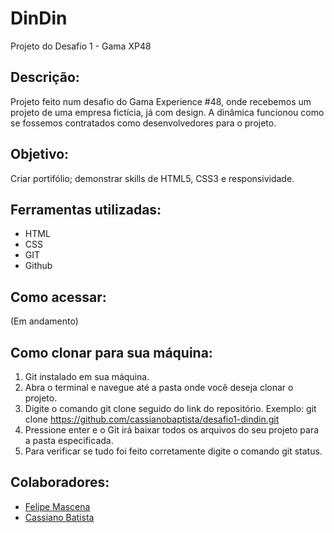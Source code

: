 # DinDin
Projeto do Desafio 1 - Gama XP48

## Descrição:
Projeto feito num desafio do Gama Experience #48, onde recebemos um projeto de uma empresa fictícia, já com design. A dinâmica funcionou como se fossemos contratados como desenvolvedores
para o projeto.

## Objetivo:
Criar portifólio; demonstrar skills de HTML5, CSS3 e responsividade.

## Ferramentas utilizadas:
- HTML
- CSS
- GIT
- Github

## Como acessar:
(Em andamento)

## Como clonar para sua máquina:
1. Git instalado em sua máquina.
2. Abra o terminal e navegue até a pasta onde você deseja clonar o projeto.
3. Digite o comando git clone seguido do link do repositório. Exemplo: git clone https://github.com/cassianobaptista/desafio1-dindin.git
4. Pressione enter e o Git irá baixar todos os arquivos do seu projeto para a pasta especificada.
5. Para verificar se tudo foi feito corretamente digite o comando git status.

## Colaboradores:
- [Felipe Mascena](https://github.com/FMascena)
- [Cassiano Batista](https://github.com/cassianobaptista)